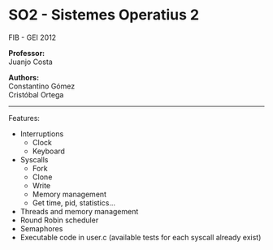 SO2 - Sistemes Operatius 2   
==  

FIB - GEI 2012

**Professor:**  
Juanjo Costa  

**Authors:**  
Constantino Gómez  
Cristóbal Ortega  

----
Features:  
- Interruptions
  - Clock
  - Keyboard
- Syscalls
  - Fork
  - Clone
  - Write
  - Memory management
  - Get time, pid, statistics...
- Threads and memory management
- Round Robin scheduler
- Semaphores
- Executable code in user.c (available tests for each syscall already exist)
